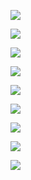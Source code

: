 

![](https://gitee.com/hxc8/images7/raw/master/img/202407190030234.jpg)







![](https://gitee.com/hxc8/images7/raw/master/img/202407190030663.jpg)



![](https://gitee.com/hxc8/images7/raw/master/img/202407190030324.jpg)



![](https://gitee.com/hxc8/images7/raw/master/img/202407190030909.jpg)



![](https://gitee.com/hxc8/images7/raw/master/img/202407190030220.jpg)



![](https://gitee.com/hxc8/images7/raw/master/img/202407190030785.jpg)



![](https://gitee.com/hxc8/images7/raw/master/img/202407190030030.jpg)



![](https://gitee.com/hxc8/images7/raw/master/img/202407190030077.jpg)



![](https://gitee.com/hxc8/images7/raw/master/img/202407190030247.jpg)

